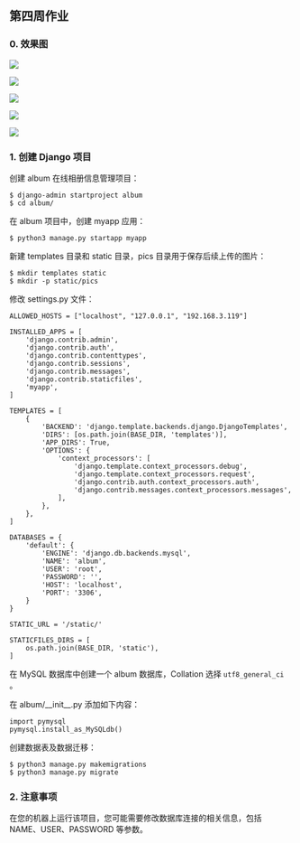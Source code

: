 ## 第四周作业

### 0. 效果图

![](https://gitee.com/luhuadong/Python_Learning/raw/master/4th_week/homework/images/album_home.png)

![](https://gitee.com/luhuadong/Python_Learning/raw/master/4th_week/homework/images/album_index.png)

![](https://gitee.com/luhuadong/Python_Learning/raw/master/4th_week/homework/images/album_add.png)

![](https://gitee.com/luhuadong/Python_Learning/raw/master/4th_week/homework/images/album_update.png)

![](https://gitee.com/luhuadong/Python_Learning/raw/master/4th_week/homework/images/album_pic.png)

### 1. 创建 Django 项目

创建 album 在线相册信息管理项目：

```
$ django-admin startproject album
$ cd album/
```

在 album 项目中，创建 myapp 应用：

```
$ python3 manage.py startapp myapp
```

新建 templates 目录和 static 目录，pics 目录用于保存后续上传的图片：

```
$ mkdir templates static
$ mkdir -p static/pics
```

修改 settings.py 文件：

```
ALLOWED_HOSTS = ["localhost", "127.0.0.1", "192.168.3.119"]

INSTALLED_APPS = [
    'django.contrib.admin',
    'django.contrib.auth',
    'django.contrib.contenttypes',
    'django.contrib.sessions',
    'django.contrib.messages',
    'django.contrib.staticfiles',
    'myapp',
]

TEMPLATES = [
    {
        'BACKEND': 'django.template.backends.django.DjangoTemplates',
        'DIRS': [os.path.join(BASE_DIR, 'templates')],
        'APP_DIRS': True,
        'OPTIONS': {
            'context_processors': [
                'django.template.context_processors.debug',
                'django.template.context_processors.request',
                'django.contrib.auth.context_processors.auth',
                'django.contrib.messages.context_processors.messages',
            ],
        },
    },
]

DATABASES = {
    'default': {
        'ENGINE': 'django.db.backends.mysql',
        'NAME': 'album',
        'USER': 'root',
        'PASSWORD': '',
        'HOST': 'localhost',
        'PORT': '3306',
    }
}

STATIC_URL = '/static/'

STATICFILES_DIRS = [
    os.path.join(BASE_DIR, 'static'),
]
```

在 MySQL 数据库中创建一个 album 数据库，Collation 选择 `utf8_general_ci` 。

在 album/\_\_init\_\_.py 添加如下内容：

```
import pymysql
pymysql.install_as_MySQLdb()
```

创建数据表及数据迁移：

```
$ python3 manage.py makemigrations
$ python3 manage.py migrate
```

### 2. 注意事项

在您的机器上运行该项目，您可能需要修改数据库连接的相关信息，包括 NAME、USER、PASSWORD 等参数。